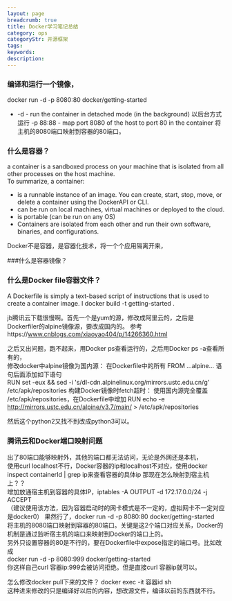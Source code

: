```yaml
---
layout: page
breadcrumb: true
title: Docker学习笔记总结
category: ops
categoryStr: 开源框架
tags:
keywords:
description:
---
```



### 编译和运行一个镜像，
docker run -d -p 8080:80 docker/getting-started
* -d - run the container in detached mode (in the background)
  以后台方式运行
  -p 88:88 - map port 8080 of the host to port 80 in the container
  将主机的8080端口映射到容器的80端口。

### 什么是容器？  
a container is a sandboxed process on your machine that is isolated from all other processes on the host machine.  
To summarize, a container:
* is a runnable instance of an image. You can create, start, stop, move, or delete a container using the DockerAPI or CLI.
* can be run on local machines, virtual machines or deployed to the cloud.
* is portable (can be run on any OS)
* Containers are isolated from each other and run their own software, binaries, and configurations.

Docker不是容器，是容器化技术，将一个个应用隔离开来，

###什么是容器镜像？

### 什么是Docker file容器文件？
A Dockerfile is simply a text-based script of instructions that is used to create a container image. I
docker build -t getting-started .

jb腾讯云下载很慢啊。首先一个是yum的源，修改成阿里云的，之后是Dockerfiler的alpine镜像源，要改成国内的。
参考https://www.cnblogs.com/xiaoyao404/p/14266360.html

之后又出问题，跑不起来，用Docker ps查看运行的，之后用Docker ps -a查看所有的，  
修改docker中alpine镜像为国内源： 
在Dockerfile中的所有 FROM ...alpine... 语句后面添加如下语句  
RUN set -eux && sed -i 's/dl-cdn.alpinelinux.org/mirrors.ustc.edu.cn/g' /etc/apk/repositories
构建Docker镜像时fetch超时：
使用国内源完全覆盖 /etc/apk/repositories，在Dockerfile中增加
RUN echo -e http://mirrors.ustc.edu.cn/alpine/v3.7/main/ > /etc/apk/repositories

然后这个python2又找不到改成python3可以。

### 腾讯云和Docker端口映射问题  
出了80端口能够映射外，其他的端口都无法访问，无论是外网还是本机，  
使用curl localhost不行，Docker容器的ip和localhost不对应，使用docker inspect containerId | grep ip来查看容器的具体ip
那现在怎么映射到宿主机上？？  
增加放通宿主机到容器的具体IP，iptables -A OUTPUT -d 172.17.0.0/24 -j ACCEPT  
（建议使用该方法，因为容器启动时的网卡模式是不一定的，虚拟网卡不一定对应是docker0）
果然行了，docker run -d -p 8080:80 docker/getting-started  
将主机的8080端口映射到容器的80端口。关键是这2个端口对应关系，Docker的机制是通过监听宿主机的端口来映射到Docker的端口上的。  
另外只设置容器的80是不行的，要在Dockerfile中expose指定的端口号。比如改成  
docker run -d -p 8080:999 docker/getting-started  
你这样自己curl 容器ip:999会被访问拒绝。但是直接curl 容器ip就可以。  

怎么修改docker pull下来的文件？
docker exec -it 容器id sh  
这种进来修改的只是编译好以后的内容，想改源文件，编译以前的东西就不行。  











